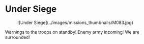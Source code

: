 # Under Siege

<figure markdown>
![Under Siege](../images/missions_thumbnails/M083.jpg)
</figure>

Warnings to the troops on standby! Enemy army incoming!
We are surrounded!
